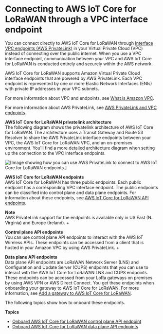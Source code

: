 # Connecting to AWS IoT Core for LoRaWAN through a VPC interface endpoint<a name="connect-iot-lorawan-interface-vpc-endpoint"></a>

You can connect directly to AWS IoT Core for LoRaWAN through [ Interface VPC endpoints \(AWS PrivateLink\)](https://docs.aws.amazon.com/vpc/latest/privatelink/vpce-interface.html) in your Virtual Private Cloud \(VPC\) instead of connecting over the public internet\. When you use a VPC interface endpoint, communication between your VPC and AWS IoT Core for LoRaWAN is conducted entirely and securely within the AWS network\.

AWS IoT Core for LoRaWAN supports Amazon Virtual Private Cloud interface endpoints that are powered by AWS PrivateLink\. Each VPC endpoint is represented by one or more Elastic Network Interfaces \(ENIs\) with private IP addresses in your VPC subnets\.

For more information about VPC and endpoints, see [What is Amazon VPC](https://docs.aws.amazon.com/vpc/latest/userguide/what-is-amazon-vpc.html#what-is-privatelink)\.

For more information about AWS PrivateLink, see [AWS PrivateLink and VPC endpoints](https://docs.aws.amazon.com/vpc/latest/privatelink/endpoint-services-overview.html)\. 

**AWS IoT Core for LoRaWAN privatelink architecture**  
The following diagram shows the privatelink architecture of AWS IoT Core for LoRaWAN\. The architecture uses a Transit Gateway and Route 53 Resolver to share the AWS PrivateLink interface endpoints between your VPC, the AWS IoT Core for LoRaWAN VPC, and an on\-premises environment\. You'll find a more detailed architecture diagram when setting up the connection to the VPC interface endpoints\.

![\[Image showing how you can use AWS PrivateLink to connect to AWS IoT Core for LoRaWAN endpoints.\]](http://docs.aws.amazon.com/iot/latest/developerguide/images/iot-lorawan-privatelink-architecture.png)

**AWS IoT Core for LoRaWAN endpoints**  
AWS IoT Core for LoRaWAN has three public endpoints\. Each public endpoint has a corresponding VPC interface endpoint\. The public endpoints can be classified into control plane and data plane endpoints\. For information about these endpoints, see [AWS IoT Core for LoRaWAN API endpoints](https://docs.aws.amazon.com/general/latest/gr/iot-core.html#iot-wireless_region)\.

**Note**  
AWS PrivateLink support for the endpoints is available only in US East \(N\. Virginia\) and Europe \(Ireland\)\.
+ 

**Control plane API endpoints**  
 You can use control plane API endpoints to interact with the AWS IoT Wireless APIs\. These endpoints can be accessed from a client that is hosted in your Amazon VPC by using AWS PrivateLink\.
+ 

**Data plane API endpoints**  
Data plane API endpoints are LoRaWAN Network Server \(LNS\) and Configuration and Update Server \(CUPS\) endpoints that you can use to interact with the AWS IoT Core for LoRaWAN LNS and CUPS endpoints\. These endpoints can be accessed from your LoRa gateways on premises by using AWS VPN or AWS Direct Connect\. You get these endpoints when onboarding your gateway to AWS IoT Core for LoRaWAN\. For more information, see [Add a gateway to AWS IoT Core for LoRaWAN](connect-iot-lorawan-onboard-gateway-add.md)\.

The following topics show how to onboard these endpoints\.

**Topics**
+ [Onboard AWS IoT Core for LoRaWAN control plane API endpoint](connect-iot-lorawan-onboard-control-plane-endpoint.md)
+ [Onboard AWS IoT Core for LoRaWAN data plane API endpoints](connect-iot-lorawan-onboard-lns-cups-endpoints.md)